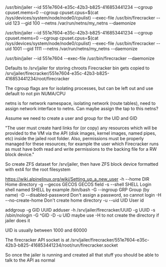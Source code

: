 /usr/bin/jailer --id 551e7604-e35c-42b3-b825-416853441234 --cgroup cpuset.mems=0 --cgroup cpuset.cpus=$(cat /sys/devices/system/node/node0/cpulist) --exec-file /usr/bin/firecracker --uid 123 --gid 100 --netns /var/run/netns/my_netns --daemonize

/usr/bin/jailer --id 551e7604-e35c-42b3-b825-416853441234 --cgroup cpuset.mems=0 --cgroup cpuset.cpus=$(cat /sys/devices/system/node/node0/cpulist) --exec-file /usr/bin/firecracker --uid 1001 --gid 1111 --netns /var/run/netns/my_netns --daemonize

/usr/bin/jailer --id 551e7604 --exec-file /usr/bin/firecracker --daemonize

Defaults to /srv/jailer for storing chroots
Firecracker bin gets copied to /srv/jailer/firecracker/551e7604-e35c-42b3-b825-416853441234/root/firecracker

The cgroup flags are for isolating processes, but can be left out and use default to not pin NUMA/CPU

netns is for network namespace, isolating network (route tables), need to assign network interface to netns. Can maybe assign the tap to this netns?

Assume we need to create a user and group for the UID and GID

"The user must create hard links for (or copy) any resources which will be provided to the VM via the API (disk images, kernel images, named pipes, etc) inside the jailed root folder. Also, permissions must be properly managed for these resources; for example the user which Firecracker runs as must have both read and write permissions to the backing file for a RW block device."

So create ZFS dataset for /srv/jailer, then have ZFS block device formatted with ext4 for the root filesystem

https://wiki.alpinelinux.org/wiki/Setting_up_a_new_user
     -h --home DIR           Home directory
     -g --gecos GECOS        GECOS field
     -s --shell SHELL        Login shell named SHELL by example /bin/bash
     -G --ingroup GRP        Group (by name)
     -D --disabled-password  Don't assign a password, so cannot login
     -H --no-create-home     Don't create home directory
     -u --uid UID            User id

addgroup -g GID UUID
adduser -h /srv/jailer/firecracker/UUID -g UUID -s /sbin/nologin -G ^GID -D -u UID
maybe use -H to not create the directory if jailer does it

UID is usually between 1000 and 60000

The firecracker API socket is at /srv/jailer/firecracker/551e7604-e35c-42b3-b825-416853441234/root/run/firecracker.socket

So once the jailer is running and created all that stuff you should be able to talk to the API as normal
